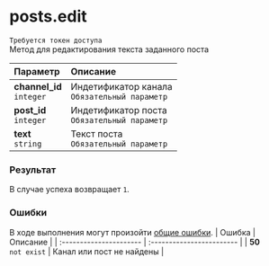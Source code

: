 # posts.edit
`Требуется токен доступа`  
Метод для редактирования текста заданного поста

| Параметр                      | Описание                                          |
| :---------------------------- | :------------------------------------------------ |
| **channel_id**<br />`integer` | Индетификатор канала<br />`Обязательный параметр` |
| **post_id**<br />`integer`    | Индетификатор поста<br />`Обязательный параметр`  |
| **text**<br />`string`        | Текст поста<br />`Обязательный параметр`          |

### Результат
В случае успеха возвращает `1`.

### Ошибки
В ходе выполнения могут произойти [общие ошибки](https://github.com/EcostCompony/specter_api_documentation/blob/master/Основное/Обработка%20ошибок.md#коды-общих-ошибок).
| Ошибка                  | Описание                  |
| :---------------------- | :------------------------ |
| **50**<br />`not exist` | Канал или пост не найдены |